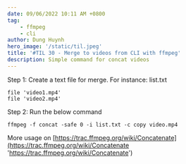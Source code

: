 ```yaml
---
date: 09/06/2022 10:11 AM +0800
tag:
    - ffmpeg
    - cli
author: Dung Huynh
hero_image: '/static/til.jpeg'
title: '#TIL 30 - Merge to videos from CLI with ffmpeg'
description: Simple command for concat videos
---
```


Step 1: Create a text file for merge. For instance: list.txt

    file 'video1.mp4'
    file 'video2.mp4'

Step 2: Run the below command

    ffmpeg -f concat -safe 0 -i list.txt -c copy video.mp4

More usage on [https://trac.ffmpeg.org/wiki/Concatenate](https://trac.ffmpeg.org/wiki/Concatenate 'https://trac.ffmpeg.org/wiki/Concatenate')
